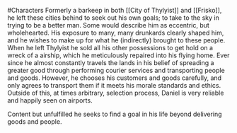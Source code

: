 #Characters
Formerly a barkeep in both [[City of Thylyist]] and [[Frisko]], he left these cities behind to seek out his own goals; to take to the sky in trying to be a better man. 
Some would describe him as eccentric, but wholehearted. His exposure to many, many drunkards clearly shaped him, and he wishes to make up for what he (indirectly) brought to these people. 
When he left Thylyist he sold all his other possessions to get hold on a wreck of a airship, which he meticulously repaired into his flying home. 
Ever since he almost constantly travels the lands in his belief of spreading a greater good through performing courier services and transporting people and goods. 
However, he chooses his customers and goods carefully, and only agrees to transport them if it meets his morale standards and ethics. Outside of this, at times arbitrary, selection process, Daniel is very reliable and happily seen on airports. 

Content but unfulfilled he seeks to find a goal in his life beyond delivering goods and people.